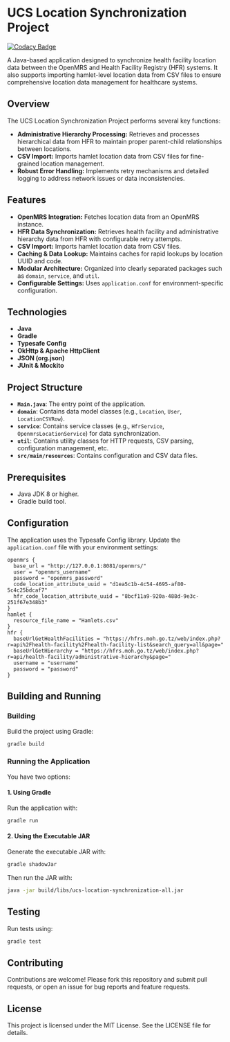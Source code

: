# UCS Location Synchronization Project

[![Codacy Badge](https://api.codacy.com/project/badge/Grade/3a245ecc8bc540de88498cbd59ed1a23)](https://app.codacy.com/gh/Digital-Square-Tanzania/hfr-ucs-location-sync-service?utm_source=github.com&utm_medium=referral&utm_content=Digital-Square-Tanzania/hfr-ucs-location-sync-service&utm_campaign=Badge_Grade)

A Java-based application designed to synchronize health facility location data between the OpenMRS and Health Facility Registry (HFR) systems. It also supports importing hamlet-level location data from CSV files to ensure comprehensive location data management for healthcare systems.

## Overview

The UCS Location Synchronization Project performs several key functions:

- **Administrative Hierarchy Processing:** Retrieves and processes hierarchical data from HFR to maintain proper parent-child relationships between locations.
- **CSV Import:** Imports hamlet location data from CSV files for fine-grained location management.
- **Robust Error Handling:** Implements retry mechanisms and detailed logging to address network issues or data inconsistencies.

## Features

- **OpenMRS Integration:** Fetches location data from an OpenMRS instance.
- **HFR Data Synchronization:** Retrieves health facility and administrative hierarchy data from HFR with configurable retry attempts.
- **CSV Import:** Imports hamlet location data from CSV files.
- **Caching & Data Lookup:** Maintains caches for rapid lookups by location UUID and code.
- **Modular Architecture:** Organized into clearly separated packages such as `domain`, `service`, and `util`.
- **Configurable Settings:** Uses `application.conf` for environment-specific configuration.

## Technologies

- **Java**
- **Gradle**
- **Typesafe Config**
- **OkHttp & Apache HttpClient**
- **JSON (org.json)**
- **JUnit & Mockito**

## Project Structure

- **`Main.java`**: The entry point of the application.
- **`domain`**: Contains data model classes (e.g., `Location`, `User`, `LocationCSVRow`).
- **`service`**: Contains service classes (e.g., `HfrService`, `OpenmrsLocationService`) for data synchronization.
- **`util`**: Contains utility classes for HTTP requests, CSV parsing, configuration management, etc.
- **`src/main/resources`**: Contains configuration and CSV data files.

## Prerequisites

- Java JDK 8 or higher.
- Gradle build tool.

## Configuration

The application uses the Typesafe Config library. Update the `application.conf` file with your environment settings:

```hocon
openmrs {
  base_url = "http://127.0.0.1:8081/openmrs/"
  user = "openmrs_username"
  password = "openmrs_password"
  code_location_attribute_uuid = "d1ea5c1b-4c54-4695-af80-5c4c25bdcaf7"
  hfr_code_location_attribute_uuid = "8bcf11a9-920a-488d-9e3c-251f67e348b3"
}
hamlet {
  resource_file_name = "Hamlets.csv"
}
hfr {
  baseUrlGetHealthFacilities = "https://hfrs.moh.go.tz/web/index.php?r=api%2Fhealth-facility%2Fhealth-facility-list&search_query=all&page="
  baseUrlGetHierarchy = "https://hfrs.moh.go.tz/web/index.php?r=api/health-facility/administrative-hierarchy&page="
  username = "username"
  password = "password"
}
```

## Building and Running

### Building

Build the project using Gradle:

```bash
gradle build
```

### Running the Application

You have two options:

#### 1. Using Gradle

Run the application with:

```bash
gradle run
```

#### 2. Using the Executable JAR

Generate the executable JAR with:

```bash
gradle shadowJar
```

Then run the JAR with:

```bash
java -jar build/libs/ucs-location-synchronization-all.jar
```

## Testing

Run tests using:

```bash
gradle test
```

## Contributing

Contributions are welcome! Please fork this repository and submit pull requests, or open an issue for bug reports and feature requests.

## License

This project is licensed under the MIT License. See the LICENSE file for details.